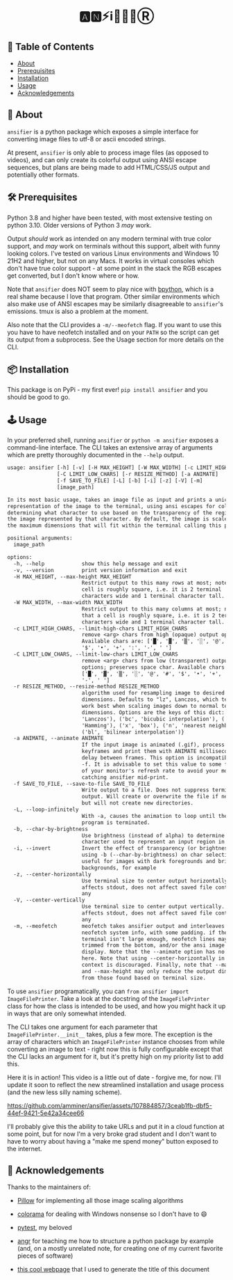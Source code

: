 <h1 align="center">🅰️🅽⚡️ℹ️🎏💈📧Ⓡ</h1>


## 📜 Table of Contents

- [About](#about)
- [Prerequisites](#prereqs)
- [Installation](#installation)
- [Usage](#usage)
- [Acknowledgements](#acknowledgements)

## 🧐 About <a name = "about"></a>

`ansifier` is a python package which exposes a simple interface
for converting image files to utf-8 or ascii encoded strings.

At present, `ansifier` is only able to process image files (as opposed to videos),
and can only create its colorful output using ANSI
escape sequences, but plans are being made to add HTML/CSS/JS output
and potentially other formats.

## 🛠 Prerequisites <a name = "prereqs"></a>

Python 3.8 and higher have been tested, with most extensive testing on python 3.10.
Older versions of Python 3 *may* work.

Output *should* work as intended on any modern terminal with
true color support, and *may* work on terminals without this support,
albeit with funny looking colors. I've tested on various Linux environments and Windows
10 21H2 and higher, but not on any Macs. It works in virtual consoles which don't have true
color support - at some point in the stack the RGB escapes get converted, but I don't know
where or how.

Note that `ansifier` does NOT seem to play nice with
[bpython](https://bpython-interpreter.org/),
which is a real shame because I love that program.
Other similar environments which also make use of ANSI escapes may be similarly
disagreeable to `ansifier`'s emissions. tmux is also a problem at the moment.

Also note that the CLI provides a `-m/--meofetch` flag. If you want to use this you
have to have neofetch installed and on your `PATH` so the script can get its
output from a subprocess. See the Usage section for more details on the CLI.

## 📦 Installation <a name = "installation"></a>

This package is on PyPi - my first ever! `pip install ansifier` and you should be good to go.

## 🕹️ Usage <a name="usage"></a>

In your preferred shell, running `ansifier` or `python -m ansifier` exposes a command-line interface.
The CLI takes an extensive array of arguments which are pretty thoroughly documented in the `--help` output.

```txt
usage: ansifier [-h] [-v] [-H MAX_HEIGHT] [-W MAX_WIDTH] [-c LIMIT_HIGH_CHARS]
                [-C LIMIT_LOW_CHARS] [-r RESIZE_METHOD] [-a ANIMATE]
                [-f SAVE_TO_FILE] [-L] [-b] [-i] [-z] [-V] [-m]
                [image_path]

In its most basic usage, takes an image file as input and prints a unicode
representation of the image to the terminal, using ansi escapes for color and
determining what character to use based on the transparency of the region of
the image represented by that character. By default, the image is scaled to
the maximum dimensions that will fit within the terminal calling this program.

positional arguments:
  image_path

options:
  -h, --help            show this help message and exit
  -v, --version         print version information and exit
  -H MAX_HEIGHT, --max-height MAX_HEIGHT
                        Restrict output to this many rows at most; note that a
                        cell is roughly square, i.e. it is 2 terminal
                        characters wide and 1 terminal character tall.
  -W MAX_WIDTH, --max-width MAX_WIDTH
                        Restrict output to this many columns at most; note
                        that a cell is roughly square, i.e. it is 2 terminal
                        characters wide and 1 terminal character tall.
  -c LIMIT_HIGH_CHARS, --limit-high-chars LIMIT_HIGH_CHARS
                        remove <arg> chars from high (opaque) output options;
                        Available chars are: ['█', '▓', '▒', '░', '@', '#',
                        '$', '•', '+', ':', '-', ' ']
  -C LIMIT_LOW_CHARS, --limit-low-chars LIMIT_LOW_CHARS
                        remove <arg> chars from low (transparent) output
                        options; preserves space char. Available chars are:
                        ['█', '▓', '▒', '░', '@', '#', '$', '•', '+', ':',
                        '-', ' ']
  -r RESIZE_METHOD, --resize-method RESIZE_METHOD
                        algorithm used for resampling image to desired output
                        dimensions. Defaults to "lz", Lanczos, which tends to
                        work best when scaling images down to normal terminal
                        dimensions. Options are the keys of this dict: {('lz',
                        'Lanczos'), ('bc', 'bicubic interpolation'), ('h',
                        'Hamming'), ('x', 'box'), ('n', 'nearest neighbor'),
                        ('bl', 'bilinear interpolation')}
  -a ANIMATE, --animate ANIMATE
                        If the input image is animated (.gif), process all
                        keyframes and print them with ANIMATE milliseconds of
                        delay between frames. This option is incompatible with
                        -f. It is advisable to set this value to some factor
                        of your monitor's refresh rate to avoid your monitor
                        catching ansifier mid-print.
  -f SAVE_TO_FILE, --save-to-file SAVE_TO_FILE
                        Write output to a file. Does not suppress terminal
                        output. Will create or overwrite the file if needed,
                        but will not create new directories.
  -L, --loop-infinitely
                        With -a, causes the animation to loop until the
                        program is terminated.
  -b, --char-by-brightness
                        Use brightness (instead of alpha) to determine
                        character used to represent an input region in output.
  -i, --invert          Invert the effect of transparency (or brightness when
                        using -b (--char-by-brightness) on char selection;
                        useful for images with dark foregrounds and bright
                        backgrounds, for example
  -z, --center-horizontally
                        Use terminal size to center output horizontally. Only
                        affects stdout, does not affect saved file contents if
                        any
  -V, --center-vertically
                        Use terminal size to center output vertically. Only
                        affects stdout, does not affect saved file contents if
                        any
  -m, --meofetch        meofetch takes ansifier output and interleaves it with
                        neofetch system info, with some padding. if the
                        terminal isn't large enough, neofetch lines may be
                        trimmed from the bottom, and/or the ansi image may not
                        display. Note that the --animate option has no effect
                        here. Note that using --center-horizontally in this
                        context is discouraged. Finally, note that --max-width
                        and --max-height may only reduce the output dimensions
                        from those found based on terminal size.
```

To use `ansifier` programatically, you can `from ansifier import ImageFilePrinter`.
Take a look at the docstring of the `ImageFilePrinter` class for how the class
is intended to be used, and how you might hack it up in ways that are only somewhat intended.

The CLI takes one argument for each parameter that `ImageFilePrinter.__init__` takes,
plus a few more. The exception is the array of characters which an `ImageFilePrinter` instance
chooses from while converting an image to text - right now this is fully configurable except that
the CLI lacks an argument for it, but it's pretty high on my priority list to add this.

Here it is in action! This video is a little out of date - forgive me, for now.
I'll update it soon to reflect the new streamlined installation and usage process
(and the new less silly naming scheme).

https://github.com/amminer/ansifier/assets/107884857/3ceab1fb-dbf5-44ef-9421-5e42a34cee66

I'll probably give this the ability to take URLs and put it in a cloud function at some point,
but for now I'm a very broke grad student and I don't want to have to worry about having a
"make me spend money" button exposed to the internet.

## 🙏 Acknowledgements  <a name = "acknowledgements"></a>

Thanks to the maintainers of:

* [Pillow](https://github.com/python-pillow/Pillow) for implementing
all those image scaling algorithms

* [colorama](https://github.com/tartley/colorama) for dealing with Windows nonsense
  so I don't have to 😄

* [pytest](https://docs.pytest.org/en/8.0.x/), my beloved

* [angr](https://github.com/angr/angr) for teaching me how to structure a python package by example
  (and, on a mostly unrelated note, for creating one of my current favorite pieces of software)

* [this cool webpage](https://stevenacoffman.github.io/homoglyphs/) that I used to generate the title of this document
